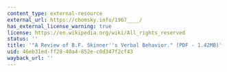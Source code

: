 ```yaml
---
content_type: external-resource
external_url: https://chomsky.info/1967____/
has_external_license_warning: true
license: https://en.wikipedia.org/wiki/All_rights_reserved
status: ''
title: '"A Review of B.F. Skinner''s Verbal Behavior." (PDF - 1.42MB)'
uid: 46eb31ed-ff28-40a4-852e-c0d347f2cf43
wayback_url: ''
---
```

